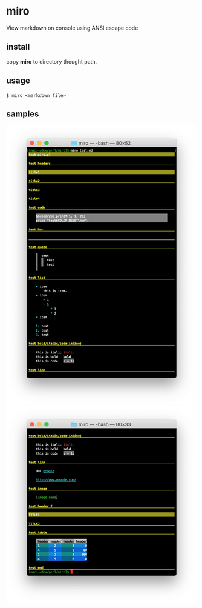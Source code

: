 # miro

View markdown on console using ANSI escape code

## install

copy **miro** to directory thought path.

## usage

```
$ miro <markdown file>
```

## samples

![test1](https://github.com/tksmiura/miro/blob/master/test/test_screenshot1.png)
![test2](https://github.com/tksmiura/miro/blob/master/test/test_screenshot2.png)
